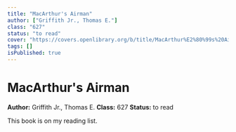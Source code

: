 ```yaml
---
title: "MacArthur's Airman"
author: ["Griffith Jr., Thomas E."]
class: "627"
status: "to read"
cover: "https://covers.openlibrary.org/b/title/MacArthur%E2%80%99s%20Airman-L.jpg"
tags: []
isPublished: true
---
```


# MacArthur's Airman

**Author:** Griffith Jr., Thomas E.
**Class:** 627
**Status:** to read

This book is on my reading list. 